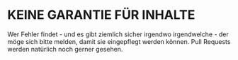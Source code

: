 # KEINE GARANTIE FÜR INHALTE

Wer Fehler findet - und es gibt ziemlich sicher irgendwo irgendwelche - der möge sich bitte melden, damit sie eingepflegt werden können.
Pull Requests werden natürlich noch gerner gesehen.
